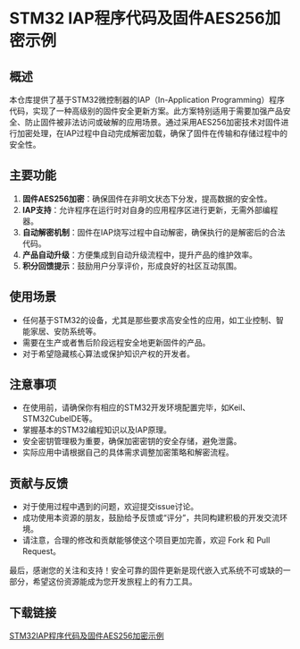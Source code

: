 # STM32 IAP程序代码及固件AES256加密示例

## 概述

本仓库提供了基于STM32微控制器的IAP（In-Application Programming）程序代码，实现了一种高级别的固件安全更新方案。此方案特别适用于需要加强产品安全、防止固件被非法访问或破解的应用场景。通过采用AES256加密技术对固件进行加密处理，在IAP过程中自动完成解密加载，确保了固件在传输和存储过程中的安全性。

## 主要功能

1. **固件AES256加密**：确保固件在非明文状态下分发，提高数据的安全性。
2. **IAP支持**：允许程序在运行时对自身的应用程序区进行更新，无需外部编程器。
3. **自动解密机制**：固件在IAP烧写过程中自动解密，确保执行的是解密后的合法代码。
4. **产品自动升级**：方便集成到自动升级流程中，提升产品的维护效率。
5. **积分回馈提示**：鼓励用户分享评价，形成良好的社区互动氛围。

## 使用场景

- 任何基于STM32的设备，尤其是那些要求高安全性的应用，如工业控制、智能家居、安防系统等。
- 需要在生产或者售后阶段远程安全地更新固件的产品。
- 对于希望隐藏核心算法或保护知识产权的开发者。

## 注意事项

- 在使用前，请确保你有相应的STM32开发环境配置完毕，如Keil、STM32CubeIDE等。
- 掌握基本的STM32编程知识以及IAP原理。
- 安全密钥管理极为重要，确保加密密钥的安全存储，避免泄露。
- 实际应用中请根据自己的具体需求调整加密策略和解密流程。

## 贡献与反馈

- 对于使用过程中遇到的问题，欢迎提交issue讨论。
- 成功使用本资源的朋友，鼓励给予反馈或“评分”，共同构建积极的开发交流环境。
- 请注意，合理的修改和贡献能够使这个项目更加完善，欢迎 Fork 和 Pull Request。

最后，感谢您的关注和支持！安全可靠的固件更新是现代嵌入式系统不可或缺的一部分，希望这份资源能成为您开发旅程上的有力工具。

## 下载链接

[STM32IAP程序代码及固件AES256加密示例](https://pan.quark.cn/s/c5aeaad32538)
